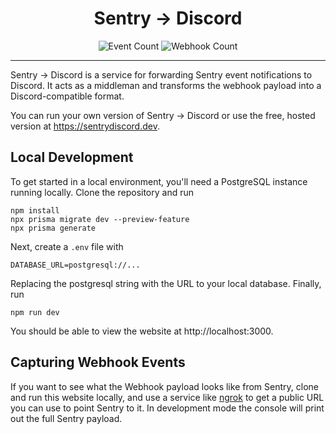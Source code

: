 <h1 align="center">Sentry → Discord</h1>

<p align="center">
  <img alt="Event Count" src="https://img.shields.io/endpoint?url=https://sentrydiscord.dev/api/badges/events">
  <img alt="Webhook Count" src="https://img.shields.io/endpoint?url=https://sentrydiscord.dev/api/badges/webhooks">
</p>

---

Sentry → Discord is a service for forwarding Sentry event notifications to Discord. It acts as a middleman and transforms the webhook payload into a Discord-compatible format.

You can run your own version of Sentry → Discord or use the free, hosted version at https://sentrydiscord.dev.

## Local Development

To get started in a local environment, you'll need a PostgreSQL instance running locally. Clone the repository and run

    npm install
    npx prisma migrate dev --preview-feature
    npx prisma generate

Next, create a `.env` file with

    DATABASE_URL=postgresql://...

Replacing the postgresql string with the URL to your local database. Finally, run

    npm run dev

You should be able to view the website at http://localhost:3000.

## Capturing Webhook Events

If you want to see what the Webhook payload looks like from Sentry, clone and run this website locally, and use a service like [ngrok](https://ngrok.com/) to get a public URL you can use to point Sentry to it. In development mode the console will print out the full Sentry payload.
